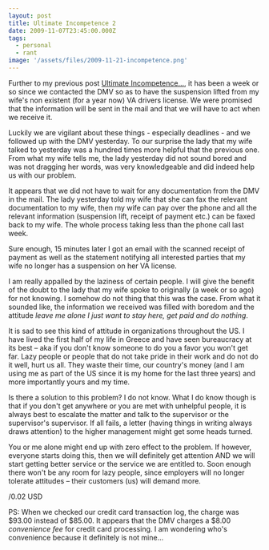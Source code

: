 ```yaml
---
layout: post
title: Ultimate Incompetence 2
date: 2009-11-07T23:45:00.000Z
tags:
  - personal
  - rant
image: '/assets/files/2009-11-21-incompetence.png'
---
```

Further to my previous post [Ultimate Incompetence...](/post/ultimate-incompetence), it has been a week or so since we contacted the DMV so as to have the suspension lifted from my wife's non existent (for a year now) VA drivers license. We were promised that the information will be sent in the mail and that we will have to act when we receive it.

Luckily we are vigilant about these things - especially deadlines - and we followed up with the DMV yesterday. To our surprise the lady that my wife talked to yesterday was a hundred times more helpful that the previous one. From what my wife tells me, the lady yesterday did not sound bored and was not dragging her words, was very knowledgeable and did indeed help us with our problem.

It appears that we did not have to wait for any documentation from the DMV in the mail. The lady yesterday told my wife that she can fax the relevant documentation to my wife, then my wife can pay over the phone and all the relevant information (suspension lift, receipt of payment etc.) can be faxed back to my wife. The whole process taking less than the phone call last week.

Sure enough, 15 minutes later I got an email with the scanned receipt of payment as well as the statement notifying all interested parties that my wife no longer has a suspension on her VA license.

I am really appalled by the laziness of certain people. I will give the benefit of the doubt to the lady that my wife spoke to originally (a week or so ago) for not knowing. I somehow do not thing that this was the case. From what it sounded like, the information we received was filled with boredom and the attitude *leave me alone I just want to stay here, get paid and do nothing*.

It is sad to see this kind of attitude in organizations throughout the US. I have lived the first half of my life in Greece and have seen bureaucracy at its best – aka if you don't know someone to do you a favor you won't get far. Lazy people or people that do not take pride in their work and do not do it well, hurt us all. They waste their time, our country's money (and I am using me as part of the US since it is my home for the last three years) and more importantly yours and my time.


Is there a solution to this problem? I do not know. What I do know though is that if you don't get anywhere or you are met with unhelpful people, it is always best to escalate the matter and talk to the supervisor or the supervisor's supervisor. If all fails, a letter (having things in writing always draws attention) to the higher management might get some heads turned.

You or me alone might end up with zero effect to the problem. If however, everyone starts doing this, then we will definitely get attention AND we will start getting better service or the service we are entitled to. Soon enough there won't be any room for lazy people, since employers will no longer tolerate attitudes – their customers (us) will demand more.

/0.02 USD

PS: When we checked our credit card transaction log, the charge was $93.00 instead of $85.00. It appears that the DMV charges a $8.00 *convenience fee* for credit card processing. I am wondering who's convenience because it definitely is not mine...
